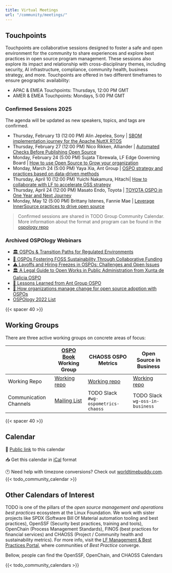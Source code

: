 ```yaml
---
title: Virtual Meetings
url: "/community/meetings/"
---
```



## Touchpoints

Touchpoints are collaborative sessions designed to foster a safe and open environment for the community to share experiences and explore best practices in open source program management. These sessions also explore its impact and relationship with cross-disciplinary themes, including security, AI infrastructure, compliance, community health, business strategy, and more. Touchpoints are offered in two different timeframes to ensure geographic availability:

- APAC & EMEA Touchpoints: Thursdays, 12:00 PM GMT
- AMER & EMEA Touchpoints: Mondays, 5:00 PM GMT

###  Confirmed Sessions 2025

The agenda will be updated as new speakers, topics, and tags are confirmed.


- Thursday, February 13 (12:00 PM) Alin Jepelea, Sony | [SBOM implementation journey for the Apache NuttX RTOS](https://youtu.be/Aj84quEIEug?si=Phg2wnGqWOSDw4p3) 
- Thursday, February 27 (12:00 PM) Nico Rikken, Alliander | [Automated Checks Before Publishing Open Source](./Feb-27.md)
- Monday, February 24 (5:00 PM) Sujata Tibrewala, LF Edge Governing Board | [How to use Open Source to Grow your organization](https://youtu.be/sZsSXv31e-4?si=CbvOaFSSxxiTQgsf)
- Monday, March 24 (5:00 PM) Yaya Xia, Ant Group | [OSPO strategy and practices based on data-driven methods](./Mar-24.md)
- Thursday, April 10 (12:00 PM) Yuichi Nakamura, Hitachi| [How to collaborate with LF to accelerate OSS strategy](./Apr-10.md)
- Thursday, April 24 (12:00 PM) Masato Endo, Toyota | [TOYOTA OSPO in One Year and Next Journey](./Apr-24.md)
- Monday, May 12 (5:00 PM) Brittany Istenes, Fannie Mae | [Leverage InnerSource practices to drive open source ](./May-12.md)

> Confirmed sessions are shared in TODO Group Community Calendar. More information about the format and program can be found in the [ospology repo](https://github.com/todogroup/ospology/tree/main/meetings)

### Archived OSPOlogy Webinars

- [🏛 OSPOs & Transition Paths for Regulated Environments](https://youtu.be/2QopYZbo3EQ?si=QH_W6OezScIj3Uh7)
- [🌻 OSPOs Fostering FOSS Sustainability Through Collaborative Funding](https://youtu.be/BgLfrEg9A8o?si=SvbKNwFNDrZMqAf0)
- [⚠️ Layoffs and Hiring Freezes in OSPOs: Challenges and Open Issues](https://youtu.be/XuPqvqWgD_A?si=cvqrGLsahT-KDMgH)
- [🏛 A Legal Guide to Open Works in Public Administration from Xunta de Galicia OSPO](https://youtu.be/sXw9kGVitZk?si=L-itD9lW8gsOKv0o)
- [🧩 Lessons Learned from Ant Group OSPO](https://youtu.be/RuiRYmm2q7E?si=HBDQajKNqDMcTaOP)
- [🧩 How organizations manage change for open source adoption with OSPOs](https://youtu.be/ZO4Zz-aLVVQ?si=Nx1l_jD9Q-jQWPoE)
- [OSPOlogy 2022 List](https://www.youtube.com/playlist?list=PLiBMylMTGpOKGo7I5Uh5f3XZLt41VllS5)

{{< spacer 40 >}}

## Working Groups

There are three active working groups on concrete areas of focus:

| | [OSPO Book](https://ospobook.todogroup.org/) Working Group | CHAOSS OSPO Metrics | Open Source in Business | 
| --- | --- | --- | --- |
| Working Repo | [Working repo](https://github.com/todogroup/ospology/tree/main/ospo-book) | [Working repo](https://github.com/chaoss/wg-osp) | [Working repo](https://github.com/todogroup/ospology/tree/main/whitepapers/business-value) | 
| Communication Channels | [Mailing List](https://lists.todogroup.org/g/WG-ospo-book-project) | TODO Slack `#wg-ospometrics-chaoss`| TODO Slack `wg-oss-in-business` |

{{< spacer 40 >}}

## Calendar

📅 [Public link](https://calendar.google.com/calendar/embed?src=c_cpd890ckcd8lgtqak65o6413ts%40group.calendar.google.com&ctz=Europe%2FMadrid) to this calendar

📥 Get this calendar in [iCal](https://calendar.google.com/calendar/ical/c_cpd890ckcd8lgtqak65o6413ts%40group.calendar.google.com/public/basic.ics) format

🕐 Need help with timezone conversions? Check out [worldtimebuddy.com](worldtimebuddy.com).
{{< todo_community_calendar >}}

## Other Calendars of Interest

TODO is one of the pillars of the *open source management and operations best practices* ecosystem at the Linux Foundation. We work with sister projects like SPDX (Software Bill Of Material automation tooling and best practices), OpenSSF (Security best practices, training and tools), OpenChain (Process Management Standards), FINOS (best practices for financial services) and CHAOSS (Project / Community health and sustainability metrics). For more info, visit the [LF Management & Best Practices Portal](https://www.linuxfoundation.org/projects/management), where communities of *Best Practice* converge. 

Bellow, people can find the OpenSSF, OpenChain, and CHAOSS Calendars

{{< todo_community_calendars >}}
